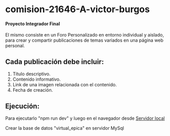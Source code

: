 # comision-21646-A-victor-burgos


#### Proyecto Integrador Final

El mismo consiste en un Foro Personalizado en entorno individual y aislado, para crear y compartir publicaciones de temas variados en una página web personal.

## Cada publicación debe incluir:

1. Título descriptivo.
2. Contenido informativo.
3. Link de una imagen relacionada con el contenido.
4. Fecha de creación.

## Ejecución:

Para ejecutarlo "npm run dev" y luego en el navegador desde [Servidor local](http://localhost:3000)

Crear la base de datos "virtual_epica" en servidor MySql